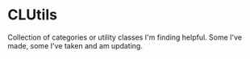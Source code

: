 CLUtils
=======

Collection of categories or utility classes I'm finding helpful.  Some I've made, some I've taken and am updating.
